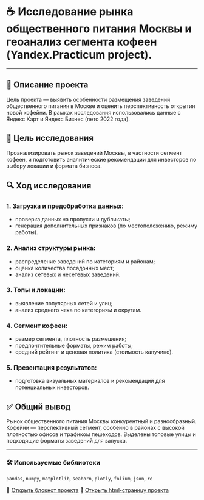 # ☕ Исследование рынка общественного питания Москвы и геоанализ сегмента кофеен (Yandex.Practicum project).

---

## 📌 Описание проекта  
Цель проекта — выявить особенности размещения заведений общественного питания в Москве и оценить перспективность открытия новой кофейни. В рамках исследования использовались данные с Яндекс Карт и Яндекс Бизнес (лето 2022 года).

## 🎯 Цель исследования  
Проанализировать рынок заведений Москвы, в частности сегмент кофеен, и подготовить аналитические рекомендации для инвесторов по выбору локации и формата бизнеса.

## 🔍 Ход исследования

### 1. Загрузка и предобработка данных:
- проверка данных на пропуски и дубликаты;
- генерация дополнительных признаков (по местоположению, режиму работы).

### 2. Анализ структуры рынка:
- распределение заведений по категориям и районам;
- оценка количества посадочных мест;
- анализ сетевых и несетевых заведений.

### 3. Топы и локации:
- выявление популярных сетей и улиц;
- анализ среднего чека по категориям и округам.

### 4. Сегмент кофеен:
- размер сегмента, плотность размещения;
- предпочтительные форматы, режим работы;
- средний рейтинг и ценовая политика (стоимость капучино).

### 5. Презентация результатов:
- подготовка визуальных материалов и рекомендаций для потенциальных инвесторов.

## ✅ Общий вывод  
Рынок общественного питания Москвы конкурентный и разнообразный. Кофейни — перспективный сегмент, особенно в районах с высокой плотностью офисов и трафиком пешеходов. Выделены топовые улицы и подходящие форматы заведений для запуска.

---

### 🛠 Используемые библиотеки

`pandas`, `numpy`, `matplotlib`, `seaborn`, `plotly`, `folium`, `json`, `re`

📘 [Открыть блокнот проекта](https://github.com/AlexEgorova/da-projects/blob/main/Рынок%20общ.питания%20Москвы/da-geoanalytic-rest-market.ipynb)
📘 [Открыть html-страницу проекта](https://github.com/AlexEgorova/da-projects/blob/main/Рынок%20общ.питания%20Москвы/da-geoanalytic-rest-market.html)
